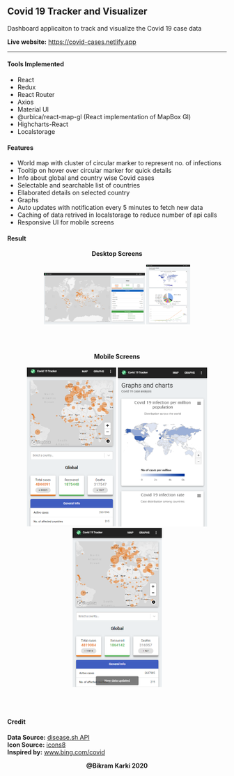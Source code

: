 ## Covid 19 Tracker and Visualizer

Dashboard applicaiton to track and visualize the Covid 19 case data

**Live website:** https://covid-cases.netlify.app

---

#### Tools Implemented

- React
- Redux
- React Router
- Axios
- Material UI
- @urbica/react-map-gl (React implementation of MapBox Gl)
- Highcharts-React
- Localstorage

#### Features

- World map with cluster of circular marker to represent no. of infections
- Tooltip on hover over circular marker for quick details
- Info about global and country wise Covid cases
- Selectable and searchable list of countries
- Ellaborated details on selected country
- Graphs
- Auto updates with notification every 5 minutes to fetch new data
- Caching of data retrived in localstorage to reduce number of api calls
- Responsive UI for mobile screens

#### Result

<p align="center">
<b>Desktop Screens</b> <br> <br>

<img width="46%" height="auto" src="https://github.com/bkrmadtya/covid_tracker_2020/blob/master/screenshots/mapAndDataPage.png?raw=true" />
<img width="20%" height="auto" src="https://github.com/bkrmadtya/covid_tracker_2020/blob/master/screenshots/graphs.png?raw=true" />

</p>
<br><br>

<p align="center">
<b>Mobile Screens</b><br><br>

<img width="205" height="365"  alt="Responsive UI" src="https://github.com/bkrmadtya/covid_tracker_2020/blob/master/screenshots/responsiveMaps.png?raw=true" />
<img width="205" height="365" alt="Responsive UI" src="https://github.com/bkrmadtya/covid_tracker_2020/blob/master/screenshots/responsiveGraphs.png?raw=true" />
<img width="205" height="365" alt="Responsive UI" src="https://github.com/bkrmadtya/covid_tracker_2020/blob/master/screenshots/notification.png?raw=true" />

</p>

<br><br>

#### Credit

**Data Source:** [disease.sh API](https://disease.sh/) <br>
**Icon Source:** [icons8](https://icons8.com/) <br>
**Inspired by:** www.bing.com/covid <br>

<p align="center">
    <b>@Bikram Karki 2020</b>
<p>
